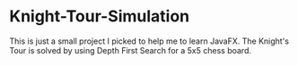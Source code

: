 # Knight-Tour-Simulation
This is just a small project I picked to help me to learn JavaFX. 
The Knight's Tour is solved by using Depth First Search for a 5x5 chess board. 

